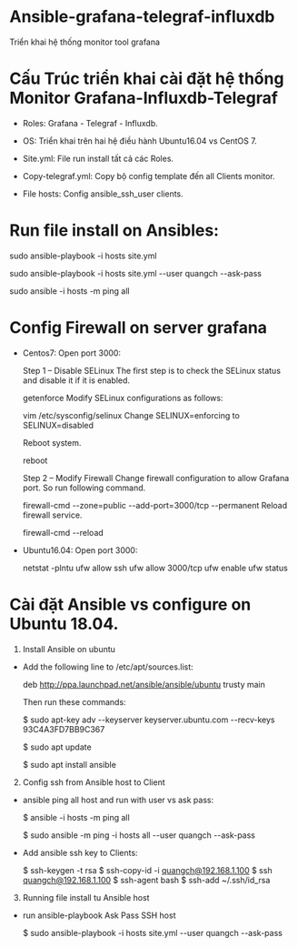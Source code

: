 # Ansible-grafana-telegraf-influxdb
Triển khai hệ thống monitor tool grafana

# Cấu Trúc triển khai cài đặt hệ thống Monitor Grafana-Influxdb-Telegraf
- Roles: Grafana - Telegraf - Influxdb.

- OS: Triển khai trên hai hệ điều hành Ubuntu16.04 vs CentOS 7.

- Site.yml: File run install tất cả các Roles.

- Copy-telegraf.yml: Copy bộ config template đến all Clients monitor.

- File hosts: Config ansible_ssh_user clients.

# Run file install on Ansibles:

sudo ansible-playbook -i hosts site.yml

sudo ansible-playbook -i hosts site.yml --user quangch --ask-pass

sudo ansible -i hosts -m ping all

# Config Firewall on server grafana
- Centos7: Open port 3000:

    Step 1 – Disable SELinux
    The first step is to check the SELinux status and disable it if it is enabled.

    getenforce
    Modify SELinux configurations as follows:

    vim /etc/sysconfig/selinux
    Change SELINUX=enforcing to SELINUX=disabled

    Reboot system.

    reboot

    Step 2 – Modify Firewall
    Change firewall configuration to allow Grafana port. So run following command.

    firewall-cmd --zone=public --add-port=3000/tcp --permanent
    Reload firewall service.

    firewall-cmd --reload

- Ubuntu16.04: Open port 3000:

    netstat -plntu
    ufw allow ssh
    ufw allow 3000/tcp
    ufw enable
    ufw status


# Cài đặt Ansible vs configure on Ubuntu 18.04.

1. Install Ansible on ubuntu

- Add the following line to /etc/apt/sources.list:

  deb http://ppa.launchpad.net/ansible/ansible/ubuntu trusty main
  
  Then run these commands:

  $ sudo apt-key adv --keyserver keyserver.ubuntu.com --recv-keys 93C4A3FD7BB9C367
  
  $ sudo apt update
  
  $ sudo apt install ansible

2. Config ssh from Ansible host to Client

- ansible ping all host and run with user vs ask  pass:

  $ ansible -i hosts -m ping all

  $ sudo ansible -m ping -i hosts all --user quangch --ask-pass

- Add ansible ssh key to Clients:

  $ ssh-keygen -t rsa
  $ ssh-copy-id -i quangch@192.168.1.100
  $ ssh quangch@192.168.1.100
  $ ssh-agent bash
  $ ssh-add ~/.ssh/id_rsa

3. Running file install tu Ansible host

- run ansible-playbook Ask Pass SSH host

  $ sudo ansible-playbook -i hosts site.yml --user quangch --ask-pass



